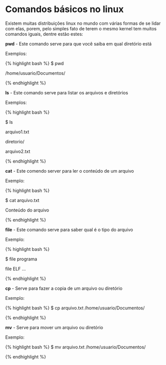 # Comandos básicos no linux

Existem muitas distribuições linux no mundo com várias formas de se lidar com elas, porem, pelo simples fato de terem o mesmo kernel tem muitos comandos iguais, dentre estão estes:

**pwd** - Este comando serve para que você saiba em qual diretório está

Exemplos: 

{% highlight bash %}
$ pwd

/home/usuario/Documentos/

{% endhighlight %}

**ls** - Este comando serve para listar os arquivos e diretórios

Exemplos:

{% highlight bash %}

$ ls

arquivo1.txt

diretorio/

arquivo2.txt

{% endhighlight %}

**cat** - Este comendo server para ler o conteúdo de um arquivo

Exemplo:

{% highlight bash %}

$ cat arquivo.txt

Conteúdo do arquivo

{% endhighlight %}

**file** - Este comando serve para saber qual é o tipo do arquivo

Exemplo: 

{% highlight bash %}

$ file programa

file ELF ...

{% endhighlight %}	

**cp** - Serve para fazer a copia de um arquivo ou diretório

Exemplo:

{% highlight bash %}
$ cp arquivo.txt /home/usuario/Documentos/

{% endhighlight %}

**mv** - Serve para mover um arquivo ou diretório

Exemplo:

{% highlight bash %}
$ mv arquivo.txt /home/usuario/Documentos/

{% endhighlight %}
